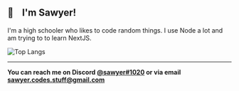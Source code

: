 ## 👋ㅤI'm Sawyer!
I'm a high schooler who likes to code random things. I use Node a lot and am trying to to learn NextJS.

![Top Langs](https://github-readme-stats.vercel.app/api/top-langs/?username=sqwyer&theme=tokyonight)

-----------------
**You can reach me on Discord <a href="#">@sawyer#1020</a> or via email <a href="#">sawyer.codes.stuff@gmail.com</a>**
